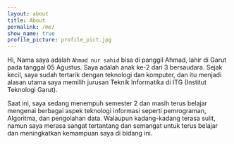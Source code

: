 ```yaml
---
layout: about
title: About
permalink: /me/
show_name: true
profile_picture: profile_pict.jpg
---
```



Hi, Nama saya adalah `Ahmad nur sahid` bisa di panggil Ahmad, lahir di Garut pada tanggal 05 Agustus. Saya adalah anak ke-2 dari 3 bersaudara. Sejak kecil, saya sudah tertarik dengan teknologi dan komputer, dan itu menjadi alasan utama saya memilih jurusan Teknik Informatika di ITG (Institut Teknologi Garut).


Saat ini, saya sedang menempuh semester 2 dan masih terus belajar mengenai berbagai aspek teknologi informasi seperti pemrograman, Algoritma, dan pengolahan data. Walaupun kadang-kadang terasa sulit, namun saya merasa sangat tertantang dan semangat untuk terus belajar dan meningkatkan kemampuan saya di bidang ini.